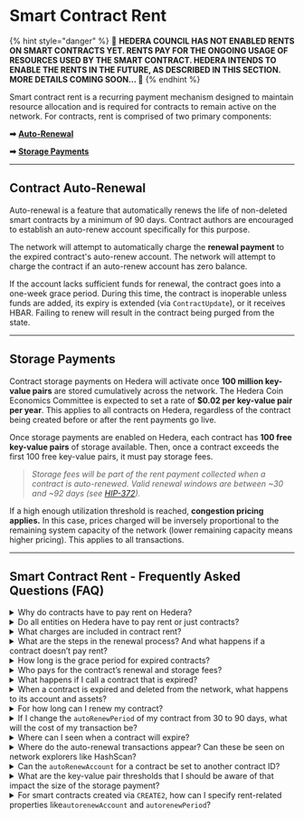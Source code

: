 # Smart Contract Rent

{% hint style="danger" %}
🚨 **HEDERA COUNCIL HAS NOT ENABLED RENTS ON SMART CONTRACTS YET. RENTS PAY FOR THE ONGOING USAGE OF RESOURCES USED BY THE SMART CONTRACT. HEDERA INTENDS TO ENABLE THE RENTS IN THE FUTURE, AS DESCRIBED IN THIS SECTION. MORE DETAILS COMING SOON... 🚨**
{% endhint %}

Smart contract rent is a recurring payment mechanism designed to maintain resource allocation and is required for contracts to remain active on the network. For contracts, rent is comprised of two primary components:

**➡** [**Auto-Renewal**](smart-contract-rent.md#contract-auto-renewal)

**➡** [**Storage Payments**](smart-contract-rent.md#storage-payment)

***

## Contract Auto-Renewal

Auto-renewal is a feature that automatically renews the life of non-deleted smart contracts by a minimum of 90 days. Contract authors are encouraged to establish an auto-renew account specifically for this purpose.

The network will attempt to automatically charge the **renewal payment** to the expired contract's auto-renew account. The network will attempt to charge the contract if an auto-renew account has zero balance.

If the account lacks sufficient funds for renewal, the contract goes into a one-week grace period. During this time, the contract is inoperable unless funds are added, its expiry is extended (via `ContractUpdate`), or it receives HBAR. Failing to renew will result in the contract being purged from the state.

***

## Storage Payments

Contract storage payments on Hedera will activate once **100 million key-value pairs** are stored cumulatively across the network. The Hedera Coin Economics Committee is expected to set a rate of **$0.02 per key-value pair per year**. This applies to all contracts on Hedera, regardless of the contract being created before or after the rent payments go live.

Once storage payments are enabled on Hedera, each contract has **100 free key-value pairs** of storage available. Then, once a contract exceeds the first 100 free key-value pairs, it must pay storage fees.

> _Storage fees will be part of the rent payment collected when a contract is auto-renewed. Valid renewal windows are between \~30 and \~92 days (see_ [_HIP-372_](https://hips.hedera.com/hip/hip-372)_)._

If a high enough utilization threshold is reached, **congestion pricing applies.** In this case, prices charged will be inversely proportional to the remaining system capacity of the network (lower remaining capacity means higher pricing). This applies to all transactions.

***

## Smart Contract Rent - Frequently Asked Questions (FAQ)

<details>

<summary>Why do contracts have to pay rent on Hedera?</summary>

Distributed networks like Hedera have a finite amount of computational resources. When entities like smart contracts are deployed on a decentralized network, a portion of those resources are consumed. Thus, it is unfeasible to maintain an unlimited number of entities for an infinite amount of time on finite resources. Solving this problem is necessary, and it’s a key topic of discussion by Leemon and [others](https://www.coindesk.com/markets/2018/03/27/vitalik-wants-you-to-pay-to-slow-ethereums-growth/) in the layer 1 network space.

Contract rent is an economically and technically viable approach to manage smart contract entities and state storage.

</details>

<details>

<summary>Do all entities on Hedera have to pay rent or just contracts?</summary>

All other network entities (e.g., Tokens, accounts, topics, and files) will also pay rent. However, the timeline for the rent is not yet defined. Sufficient time and notice will be provided to the community before enabling rent for other entities.

</details>

<details>

<summary>What charges are included in contract rent?</summary>

Rent is defined as the recurring payment required for contracts (and, eventually, all other Hedera entities) to remain active on the network. For contracts, rent is comprised of **auto-renewal** and **storage** payments:

- **Auto-renewal payments** The auto-renewal fee for a contract is $0.026 USD per 90 days.
- **Storage payments** will start once a total of **100 million key-value pairs** are stored cumulatively across the network. These storage fees will be part of the rent payment collected when a contract is auto-renewed. The storage fee rate is $0.02 per key-value pair per year.

<img src="../../.gitbook/assets/smart-contracts-rent-storage-payments (1).png" alt="" data-size="original">

</details>

<details>

<summary>What are the steps in the renewal process? And what happens if a contract doesn’t pay rent?</summary>

Every entity on Hedera has the fields `expirationTime`, `autorenewPeriod`, and `autorenewAccount`.

1. When the `expirationTime` for a contract is reached, the network will first try to charge rent to the contract’s `autoRenewAccount`
   - If renewal is successful, then the contract remains active on the network
   - If renewal fails, then the contract is marked as `expired`
2. An `expired` entity is given a grace period before it is removed from the network. During the grace period, the entity (contract) is inactive, and all transactions involving it will fail, except for an update transaction to extend the `expirationTime`
   - A contract in the grace period can be immediately "re-activated" by either sending it some HBAR or manually extending its `expirationTime` via a contract update transaction
3. At the end of the grace period, the contract is permanently removed from the ledger if:
   - The contract and its `autoRenewAccount` still have a zero HBAR balance at the end of the grace period, OR
   - The contract is not manually extended during the grace period

Note that the ID number of a removed entity is not reused going forward. In addition, if an entity was marked as `deleted`, then it cannot have its `expirationTime` extended. Neither an update transaction nor an auto-renew will be able to extend it.

See the diagram below and [HIP-16](https://hips.hedera.com/hip/hip-16) for more details.

<img src="../../.gitbook/assets/Untitled.png" alt="" data-size="original">

</details>

<details>

<summary>How long is the grace period for expired contracts?</summary>

The grace period between entity expiration and deletion is 30 days.

</details>

<details>

<summary>Who pays for the contract’s renewal and storage fees?</summary>

Smart contracts on Hedera can pay for rent in two ways: external funds or contract funds.

When the `expirationTime` for a contract is reached, the network will first try to charge rent to the contract’s `autoRenewAccount`:

- If the `autoRenewAccount` has sufficient HBAR to pay for the `autoRenewPeriod`, then the contract is successfully renewed
- If the `autoRenewAccount` has some HBAR but not enough to afford the full `autoRenewPeriod`, then the contract is extended for as long as possible (say, 1 week instead of 90 days). Once that extension (1 week) elapses, if the `autoRenewAccount` hasn't been re-funded to cover the `autoRenewPeriod`, then the contract account itself will be charged for rent
- If the `autoRenewAccount` has a zero HBAR balance, then the contract itself is charged
- If the `autoRenewAccount` and the contract both have a zero HBAR balance at the time that renewal fees are due, the contract is marked as `expired`

</details>

<details>

<summary>What happens if I call a contract that is expired?</summary>

Calling an `expired` contract will resolve to `CONTRACT_EXPIRED_AND_AWAITING_REMOVAL`.

</details>

<details>

<summary>When a contract is expired and deleted from the network, what happens to its account and assets?</summary>

If an expired contract that holds native Hedera Token Service (HTS) tokens reaches the deletion stage, then the assets held by that contract are returned to their respective treasury accounts.

If the deleted contract is being used as a specific key for an HTS token, then that key field will refer to a contract that no longer exists. That specific key can be changed, as long as an admin key was specified during token creation. If the token is immutable (no admin key), the specific key cannot be changed.

Contracts that are the treasury for HTS tokens do not expire at this moment (subject to change in the future).

</details>

<details>

<summary>For how long can I renew my contract?</summary>

The minimum renewal period possible is 2,592,000 seconds (\~30 days) and the maximum is 8,000,001 seconds (\~92 days).

See details in [HIP-372: Entity Auto-Renewals and Expiry Window](https://hips.hedera.com/hip/hip-372).

</details>

<details>

<summary>If I change the <code>autoRenewPeriod</code> of my contract from 30 to 90 days, what will the cost of my transaction be?</summary>

The cost of rent scales just about linearly with the length of the renewal period. So a renewal that pays for 90 days will cost \~3 times as much as a renewal that pays for 30 days.

</details>

<details>

<summary>Where can I seen when a contract will expire?</summary>

Mirror nodes provide the expiration time for contracts. You can obtain this information using the mirror node REST API (show it as `expiration_time`) and network explorers like HashScan (shows it as `Expires at`).

</details>

<details>

<summary>Where do the auto-renewal transactions appear? Can these be seen on network explorers like HashScan?</summary>

According to [HIP-16: Entity Auto-Renewal](https://hips.hedera.com/hip/hip-16), records of auto-renew charges will appear as `actions` in the record stream, and will be available via mirror nodes. In addition, the fee breakdown is provided in network explorers like HashScan for the contract update transaction. No receipts or records for auto-renewal actions will be available via HAPI queries.

[HIP-449](https://hips.hedera.com/hip/hip-449) provides technical details on how information for expiring contracts is included in the record stream.

</details>

<details>

<summary>Can the <code>autoRenewAccount</code> for a contract be set to another contract ID?</summary>

Yes, that is possible for contracts.

</details>

<details>

<summary>What are the key-value pair thresholds that I should be aware of that impact the size of the storage payment?</summary>

- Storage payments for contracts will only start being charged once **100 million key-value pairs** are reached cumulatively across the network
- After than, each contract has **100 free key-value pairs** of storage available. Once a contract exceeds the first 100 free key-value pairs, it must pay storage fees

</details>

<details>

<summary>For smart contracts created via <code>CREATE2</code>, how can I specify rent-related properties like<code>autorenewAccount</code> and <code>autorenewPeriod</code>?</summary>

Contracts created via `CREATE2` inside the EVM will inherit the `autorenewaccount` and `autorenewPeriod`of the `sender` address.

For example, if you call contract `0xab...cd` which has `autorenewAccount` `0.0.X` and `autorenewPeriod` of 45 days, and this contract deploys a new contract `0xcd...ef`, then the new contract will also have `autorenewAccount` `0.0.X`and `autorenewPeriod` of 45 days.

Also, remember that rent can be covered by the HBAR balance of a contract. Thus, developers can send HBAR to the contract or configure the contract to charge users a specific HBAR amount when executing operations.

</details>
